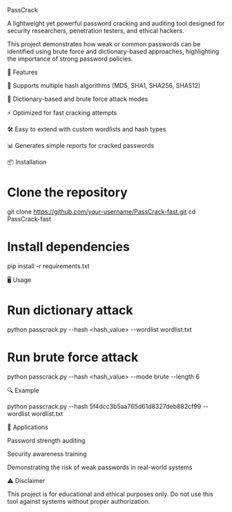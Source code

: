 PassCrack

A lightweight yet powerful password cracking and auditing tool designed for security researchers, penetration testers, and ethical hackers.

This project demonstrates how weak or common passwords can be identified using brute force and dictionary-based approaches, highlighting the importance of strong password policies.

🚀 Features

🔑 Supports multiple hash algorithms (MD5, SHA1, SHA256, SHA512)

📂 Dictionary-based and brute force attack modes

⚡ Optimized for fast cracking attempts

🛠️ Easy to extend with custom wordlists and hash types

📊 Generates simple reports for cracked passwords

📦 Installation

# Clone the repository
git clone https://github.com/your-username/PassCrack-fast.git
cd PassCrack-fast

# Install dependencies
pip install -r requirements.txt

🖥️ Usage

# Run dictionary attack
python passcrack.py --hash <hash_value> --wordlist wordlist.txt

# Run brute force attack
python passcrack.py --hash <hash_value> --mode brute --length 6


🔍 Example

python passcrack.py --hash 5f4dcc3b5aa765d61d8327deb882cf99 --wordlist wordlist.txt


🎯 Applications

Password strength auditing

Security awareness training

Demonstrating the risk of weak passwords in real-world systems

⚠️ Disclaimer

This project is for educational and ethical purposes only.
Do not use this tool against systems without proper authorization.